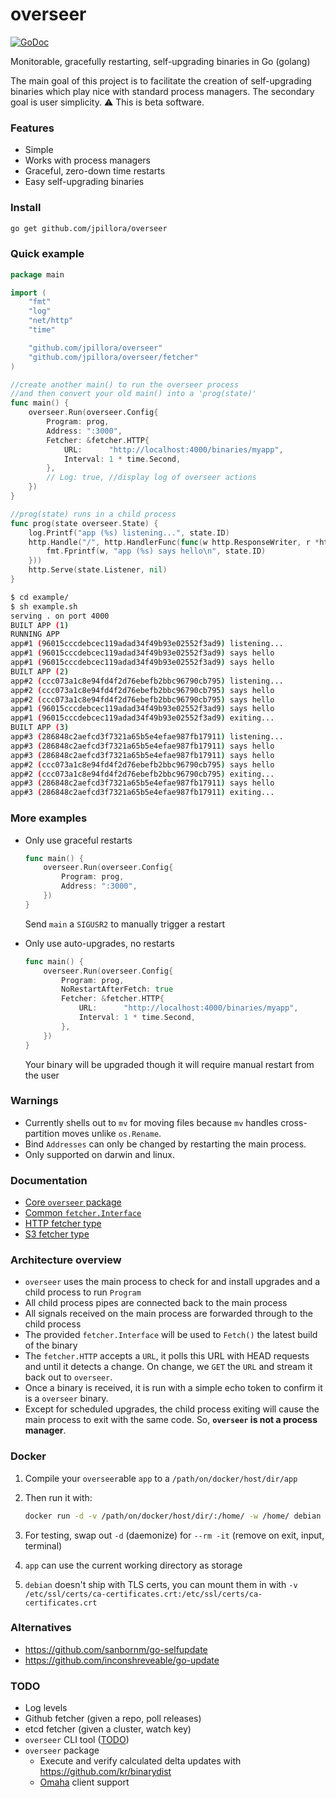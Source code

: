 # overseer

[![GoDoc](https://godoc.org/github.com/jpillora/overseer?status.svg)](https://godoc.org/github.com/jpillora/overseer)

Monitorable, gracefully restarting, self-upgrading binaries in Go (golang)

The main goal of this project is to facilitate the creation of self-upgrading binaries which play nice with standard process managers. The secondary goal is user simplicity. :warning: This is beta software.

### Features

* Simple
* Works with process managers
* Graceful, zero-down time restarts
* Easy self-upgrading binaries

### Install

```sh
go get github.com/jpillora/overseer
```

### Quick example

``` go
package main

import (
	"fmt"
	"log"
	"net/http"
	"time"

	"github.com/jpillora/overseer"
	"github.com/jpillora/overseer/fetcher"
)

//create another main() to run the overseer process
//and then convert your old main() into a 'prog(state)'
func main() {
	overseer.Run(overseer.Config{
		Program: prog,
		Address: ":3000",
		Fetcher: &fetcher.HTTP{
			URL:      "http://localhost:4000/binaries/myapp",
			Interval: 1 * time.Second,
		},
		// Log: true, //display log of overseer actions
	})
}

//prog(state) runs in a child process
func prog(state overseer.State) {
	log.Printf("app (%s) listening...", state.ID)
	http.Handle("/", http.HandlerFunc(func(w http.ResponseWriter, r *http.Request) {
		fmt.Fprintf(w, "app (%s) says hello\n", state.ID)
	}))
	http.Serve(state.Listener, nil)
}
```

```sh
$ cd example/
$ sh example.sh
serving . on port 4000
BUILT APP (1)
RUNNING APP
app#1 (96015cccdebcec119adad34f49b93e02552f3ad9) listening...
app#1 (96015cccdebcec119adad34f49b93e02552f3ad9) says hello
app#1 (96015cccdebcec119adad34f49b93e02552f3ad9) says hello
BUILT APP (2)
app#2 (ccc073a1c8e94fd4f2d76ebefb2bbc96790cb795) listening...
app#2 (ccc073a1c8e94fd4f2d76ebefb2bbc96790cb795) says hello
app#2 (ccc073a1c8e94fd4f2d76ebefb2bbc96790cb795) says hello
app#1 (96015cccdebcec119adad34f49b93e02552f3ad9) says hello
app#1 (96015cccdebcec119adad34f49b93e02552f3ad9) exiting...
BUILT APP (3)
app#3 (286848c2aefcd3f7321a65b5e4efae987fb17911) listening...
app#3 (286848c2aefcd3f7321a65b5e4efae987fb17911) says hello
app#3 (286848c2aefcd3f7321a65b5e4efae987fb17911) says hello
app#2 (ccc073a1c8e94fd4f2d76ebefb2bbc96790cb795) says hello
app#2 (ccc073a1c8e94fd4f2d76ebefb2bbc96790cb795) exiting...
app#3 (286848c2aefcd3f7321a65b5e4efae987fb17911) says hello
app#3 (286848c2aefcd3f7321a65b5e4efae987fb17911) exiting...
```

### More examples

* Only use graceful restarts

	```go
	func main() {
		overseer.Run(overseer.Config{
			Program: prog,
			Address: ":3000",
		})
	}
	```

	Send `main` a `SIGUSR2` to manually trigger a restart

* Only use auto-upgrades, no restarts

	```go
	func main() {
		overseer.Run(overseer.Config{
			Program: prog,
			NoRestartAfterFetch: true
			Fetcher: &fetcher.HTTP{
				URL:      "http://localhost:4000/binaries/myapp",
				Interval: 1 * time.Second,
			},
		})
	}
	```

	Your binary will be upgraded though it will require manual restart from the user

### Warnings

* Currently shells out to `mv` for moving files because `mv` handles cross-partition moves unlike `os.Rename`.
* Bind `Addresses` can only be changed by restarting the main process.
* Only supported on darwin and linux.

### Documentation

* [Core `overseer` package](https://godoc.org/github.com/jpillora/overseer)
* [Common `fetcher.Interface`](https://godoc.org/github.com/jpillora/overseer/fetcher#Interface)
* [HTTP fetcher type](https://godoc.org/github.com/jpillora/overseer/fetcher#HTTP)
* [S3 fetcher type](https://godoc.org/github.com/jpillora/overseer/fetcher#S3)

### Architecture overview

* `overseer` uses the main process to check for and install upgrades and a child process to run `Program`
* All child process pipes are connected back to the main process
* All signals received on the main process are forwarded through to the child process
* The provided `fetcher.Interface` will be used to `Fetch()` the latest build of the binary
* The `fetcher.HTTP` accepts a `URL`, it polls this URL with HEAD requests and until it detects a change. On change, we `GET` the `URL` and stream it back out to `overseer`.
* Once a binary is received, it is run with a simple echo token to confirm it is a `overseer` binary.
* Except for scheduled upgrades, the child process exiting will cause the main process to exit with the same code. So, **`overseer` is not a process manager**.

### Docker

1. Compile your `overseer`able `app` to a `/path/on/docker/host/dir/app`
1. Then run it with:

	```sh
	docker run -d -v /path/on/docker/host/dir/:/home/ -w /home/ debian  -w /home/app
	```

1. For testing, swap out `-d` (daemonize) for `--rm -it` (remove on exit, input, terminal)
1. `app` can use the current working directory as storage
1. `debian` doesn't ship with TLS certs, you can mount them in with `-v /etc/ssl/certs/ca-certificates.crt:/etc/ssl/certs/ca-certificates.crt`

### Alternatives

* https://github.com/sanbornm/go-selfupdate
* https://github.com/inconshreveable/go-update

### TODO

* Log levels
* Github fetcher (given a repo, poll releases)
* etcd fetcher (given a cluster, watch key)
* `overseer` CLI tool ([TODO](cmd/overseer/TODO.md))
* `overseer` package
	* Execute and verify calculated delta updates with https://github.com/kr/binarydist
	* [Omaha](https://coreos.com/docs/coreupdate/custom-apps/coreupdate-protocol/) client support
